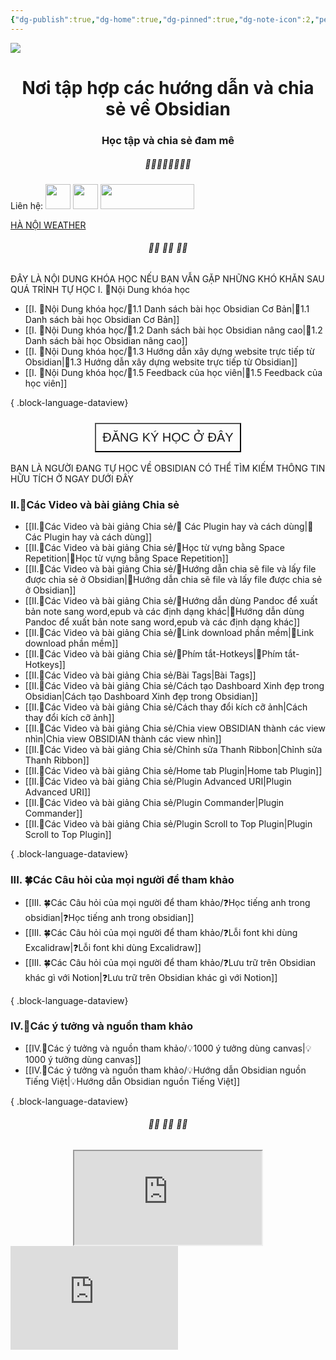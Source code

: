 ```yaml
---
{"dg-publish":true,"dg-home":true,"dg-pinned":true,"dg-note-icon":2,"permalink":"/home-page/","pinned":true,"tags":["gardenEntry"],"dgPassFrontmatter":true,"noteIcon":2,"created":"","updated":""}
---
```


![](https://i.imgur.com/xp0ymCk.png)

# <center>  **Nơi tập hợp các hướng dẫn và chia sẻ về Obsidian**   </center>
### <center>Học tập và chia sẻ đam mê</center>

##### <center> 🌱🌱🌱🌱🌱🌱🌱🌱</center>

Liên hệ: 
[<img src="https://i.imgur.com/oMz9dgC.png" width="40" height="40">](https://www.facebook.com/hahtd3) [<img  src="https://i.imgur.com/f1EQ36e.png" width="40" height="40">](https://zalo.me/979988473) [<img src="https://i.imgur.com/fHAwMOe.png" width="150" height="40">](https://i.imgur.com/ilHdIvR.png)

<a class="weatherwidget-io" href="https://forecast7.com/en/21d03105d83/hanoi/" data-label_1="HÀ NỘI" data-label_2="WEATHER" data-theme="original" >HÀ NỘI WEATHER</a>
<script>
!function(d,s,id){var js,fjs=d.getElementsByTagName(s)[0];if(!d.getElementById(id)){js=d.createElement(s);js.id=id;js.src='https://weatherwidget.io/js/widget.min.js';fjs.parentNode.insertBefore(js,fjs);}}(document,'script','weatherwidget-io-js');
</script>


######  <center> 🌱🌱 🌱🌱 🌱🌱</center>

 ĐÂY LÀ NỘI DUNG KHÓA HỌC NẾU BẠN VẪN GẶP NHỮNG KHÓ KHĂN SAU QUÁ TRÌNH TỰ HỌC
I. 🍁Nội Dung khóa học
- [[I. 🍁Nội Dung khóa học/🌟1.1 Danh sách bài học  Obsidian Cơ Bản\|🌟1.1 Danh sách bài học  Obsidian Cơ Bản]]
- [[I. 🍁Nội Dung khóa học/🌟1.2 Danh sách bài học Obsidian nâng cao\|🌟1.2 Danh sách bài học Obsidian nâng cao]]
- [[I. 🍁Nội Dung khóa học/🌟1.3 Hướng dẫn xây dựng website trực tiếp từ Obsidian\|🌟1.3 Hướng dẫn xây dựng website trực tiếp từ Obsidian]]
- [[I. 🍁Nội Dung khóa học/🌟1.5 Feedback của học viên\|🌟1.5 Feedback của học viên]]

{ .block-language-dataview}
<center><div style="display: flex; justify-content: center; cursor: pointer;"> <a href="https://forms.gle/vacXuNZZWXerFy6Q8" target="_blank"> <button style=" font-size: 20px; padding: 10px; height: fit-content; margin-top: 10px; background: var(--text-accent); font-weight: 200; color: var(--text-on-accent); "> ĐĂNG KÝ HỌC Ở ĐÂY</button> </a> </div></center>
<br>
 BẠN LÀ NGƯỜI ĐANG TỰ HỌC VỀ OBSIDIAN CÓ THỂ TÌM KIẾM THÔNG TIN HỮU TÍCH Ở NGAY DƯỚI ĐÂY

### II.🌱Các Video và bài giảng Chia sẻ
- [[II.🌱Các Video và bài giảng Chia sẻ/🌟 Các Plugin hay và cách dùng\|🌟 Các Plugin hay và cách dùng]]
- [[II.🌱Các Video và bài giảng Chia sẻ/🌟Học từ vựng bằng Space Repetition\|🌟Học từ vựng bằng Space Repetition]]
- [[II.🌱Các Video và bài giảng Chia sẻ/🌟Hướng dẫn chia sẽ file và lấy file được chia sẻ ở Obsidian\|🌟Hướng dẫn chia sẽ file và lấy file được chia sẻ ở Obsidian]]
- [[II.🌱Các Video và bài giảng Chia sẻ/🌟Hướng dẫn dùng Pandoc để xuất bản note sang word,epub và các định dạng khác\|🌟Hướng dẫn dùng Pandoc để xuất bản note sang word,epub và các định dạng khác]]
- [[II.🌱Các Video và bài giảng Chia sẻ/🌟Link download phần mềm\|🌟Link download phần mềm]]
- [[II.🌱Các Video và bài giảng Chia sẻ/🌟Phím tắt-Hotkeys\|🌟Phím tắt-Hotkeys]]
- [[II.🌱Các Video và bài giảng Chia sẻ/Bài Tags\|Bài Tags]]
- [[II.🌱Các Video và bài giảng Chia sẻ/Cách tạo Dashboard Xinh đẹp trong Obsidian\|Cách tạo Dashboard Xinh đẹp trong Obsidian]]
- [[II.🌱Các Video và bài giảng Chia sẻ/Cách thay đổi kích cỡ ảnh\|Cách thay đổi kích cỡ ảnh]]
- [[II.🌱Các Video và bài giảng Chia sẻ/Chia view OBSIDIAN thành các view nhìn\|Chia view OBSIDIAN thành các view nhìn]]
- [[II.🌱Các Video và bài giảng Chia sẻ/Chỉnh sửa Thanh Ribbon\|Chỉnh sửa Thanh Ribbon]]
- [[II.🌱Các Video và bài giảng Chia sẻ/Home tab Plugin\|Home tab Plugin]]
- [[II.🌱Các Video và bài giảng Chia sẻ/Plugin Advanced URI\|Plugin Advanced URI]]
- [[II.🌱Các Video và bài giảng Chia sẻ/Plugin Commander\|Plugin Commander]]
- [[II.🌱Các Video và bài giảng Chia sẻ/Plugin Scroll to Top Plugin\|Plugin Scroll to Top Plugin]]

{ .block-language-dataview}

### III. 🍀Các Câu hỏi của mọi người để tham khảo

- [[III. 🍀Các Câu hỏi của mọi người để tham khảo/❓Học tiếng anh trong obsidian\|❓Học tiếng anh trong obsidian]]
- [[III. 🍀Các Câu hỏi của mọi người để tham khảo/❓Lỗi font khi dùng Excalidraw\|❓Lỗi font khi dùng Excalidraw]]
- [[III. 🍀Các Câu hỏi của mọi người để tham khảo/❓Lưu trữ trên Obsidian khác gì với Notion\|❓Lưu trữ trên Obsidian khác gì với Notion]]

{ .block-language-dataview}


### IV.🥬Các ý tưởng và nguồn tham khảo
- [[IV.🥬Các ý tưởng và nguồn tham khảo/💡1000 ý tưởng dùng canvas\|💡1000 ý tưởng dùng canvas]]
- [[IV.🥬Các ý tưởng và nguồn tham khảo/💡Hướng dẫn Obsidian nguồn Tiếng Việt\|💡Hướng dẫn Obsidian nguồn Tiếng Việt]]

{ .block-language-dataview}


 ######  <center> 🌱🌱 🌱🌱 🌱🌱</center>


<center> <iframe src="https://widgetbox.app/embed/calendar/simple/AtcwrQqFT6sz7AKu8EqvHX?flag=true" "heigh=500" "width=500" ></iframe> </center> 

<!--Dayspedia.com widget--><iframe width='268' height='166' style='padding:0!important;margin:0!important;border:none!important;background:none!important;background:transparent!important' marginheight='0' marginwidth='0' frameborder='0' scrolling='no' comment='/*defined*/' src='https://dayspedia.com/if/digit/?v=1&iframe=eyJ3LTEyIjp0cnVlLCJ3LTExIjp0cnVlLCJ3LTEzIjp0cnVlLCJ3LTE0IjpmYWxzZSwidy0xNSI6ZmFsc2UsInctMTEwIjpmYWxzZSwidy13aWR0aC0wIjp0cnVlLCJ3LXdpZHRoLTEiOmZhbHNlLCJ3LXdpZHRoLTIiOmZhbHNlLCJ3LTE2IjoiMjRweCIsInctMTkiOiI0OCIsInctMTciOiIxNiIsInctMjEiOnRydWUsImJnaW1hZ2UiOjIsImJnaW1hZ2VTZXQiOnRydWUsInctMjFjMCI6IiNmZmZmZmYiLCJ3LTAiOnRydWUsInctMyI6dHJ1ZSwidy0zYzAiOiIjMzQzNDM0Iiwidy0zYjAiOiIxIiwidy02IjoiIzM0MzQzNCIsInctMjAiOnRydWUsInctNCI6IiMwMDdkYmYiLCJ3LTE4IjpmYWxzZSwidy13aWR0aC0yYy0wIjoiMzAwIiwidy0xMTUiOmZhbHNlfQ==&lang=en&cityid=7853'></iframe><!--Dayspedia.com widget ENDS-->

